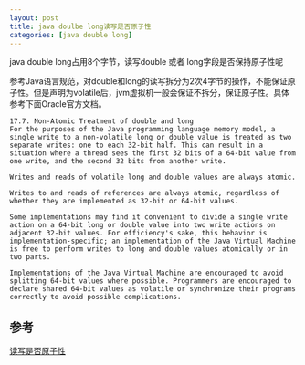 ```yaml
---
layout: post
title: java doulbe long读写是否原子性
categories: [java double long]
---
```

java double long占用8个字节，读写double 或者 long字段是否保持原子性呢

参考Java语言规范，对double和long的读写拆分为2次4字节的操作，不能保证原子性。但是声明为volatile后，jvm虚拟机一般会保证不拆分，保证原子性。具体参考下面Oracle官方文档。

```
17.7. Non-Atomic Treatment of double and long
For the purposes of the Java programming language memory model, a single write to a non-volatile long or double value is treated as two separate writes: one to each 32-bit half. This can result in a situation where a thread sees the first 32 bits of a 64-bit value from one write, and the second 32 bits from another write.

Writes and reads of volatile long and double values are always atomic.

Writes to and reads of references are always atomic, regardless of whether they are implemented as 32-bit or 64-bit values.

Some implementations may find it convenient to divide a single write action on a 64-bit long or double value into two write actions on adjacent 32-bit values. For efficiency's sake, this behavior is implementation-specific; an implementation of the Java Virtual Machine is free to perform writes to long and double values atomically or in two parts.

Implementations of the Java Virtual Machine are encouraged to avoid splitting 64-bit values where possible. Programmers are encouraged to declare shared 64-bit values as volatile or synchronize their programs correctly to avoid possible complications.
```

## 参考
[读写是否原子性](https://docs.oracle.com/javase/specs/jls/se8/html/jls-17.html#jls-17.7)
